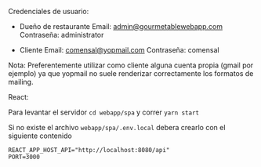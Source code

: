 Credenciales de usuario: 

- Dueño de restaurante
Email: admin@gourmetablewebapp.com  
Contraseña: administrator 

- Cliente
Email: comensal@yopmail.com
Contraseña: comensal

Nota: Preferentemente utilizar como cliente alguna cuenta propia (gmail por ejemplo) ya que yopmail no suele renderizar correctamente los formatos de mailing. 

React:

Para levantar el servidor `cd webapp/spa` y correr `yarn start`

Si no existe el archivo `webapp/spa/.env.local` debera crearlo con el siguiente contenido

```
REACT_APP_HOST_API="http://localhost:8080/api"
PORT=3000
```


